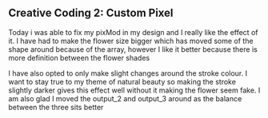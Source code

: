 
## Creative Coding 2: Custom Pixel
Today i was able to fix my pixMod in my design and I really like the effect of it. I have had to make the flower size bigger which has moved some of the shape around because of the array, however I like it better because there is more definition between the flower shades

I have also opted to only make slight changes around the stroke colour. I want to stay true to my theme of natural beauty so making the stroke slightly darker gives this effect well without it making the flower seem fake. I am also glad I moved the output_2 and output_3 around as the balance between the three sits better
